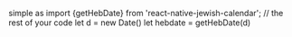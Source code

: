 simple as
import {getHebDate} from 'react-native-jewish-calendar';
// the rest of your code
let d = new Date()
let hebdate = getHebDate(d)
